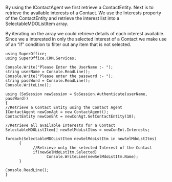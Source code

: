 <properties date="2016-06-24"
SortOrder="5"
/>

By using the IContactAgent we first retrieve a ContactEntity. Next is to retrieve the available interests of a Contact. We use the Interests property of the ContactEntity and retrieve the interest list into a SelectableMDOListItem array.

By iterating on the array we could retrieve details of each interest available. Since we a interested in only the selected interest of a Contact we make use of an “if” condition to filter out any item that is not selected.

```
using SuperOffice;
using SuperOffice.CRM.Services;
 
Console.Write("Please Enter the UserName :- ");
string userName = Console.ReadLine();
Console.Write("Please enter the password :- ");
string passWord = Console.ReadLine();
Console.WriteLine();
 
using (SoSession newSession = SoSession.Authenticate(userName, passWord))
{
//Retrieve a Contact Entity using the Contact Agent
IContactAgent newConAgt = new ContactAgent();
ContactEntity newConEnt = newConAgt.GetContactEntity(10);
 
//Retrieve all available Interests for a Contact
SelectableMDOListItem[] newSelMdoLstItms = newConEnt.Interests;
 
foreach(SelectableMDOListItem newSelMdoLstItm in newSelMdoLstItms)
      {
            //Retrieve only the selected Interest of the Contact
            if(newSelMdoLstItm.Selected)
                  Console.WriteLine(newSelMdoLstItm.Name);
      }
 
Console.ReadLine();
}
```
